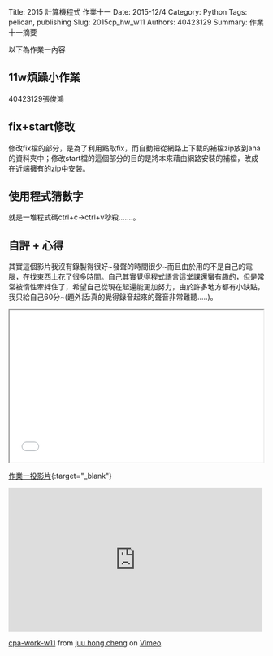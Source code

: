 Title: 2015 計算機程式 作業十一
Date: 2015-12/4
Category: Python
Tags: pelican, publishing
Slug: 2015cp_hw_w11
Authors: 40423129
Summary: 作業十一摘要

以下為作業一內容

<section>
    <h1>11w煩躁小作業</h1>
    <p>40423129張俊鴻</p>		
</section>
	
<section id="hw-task-one">
    <h1>fix+start修改</h1>
    <p>修改fix檔的部分，是為了利用點取fix，而自動把從網路上下載的補檔zip放到ana的資料夾中；修改start檔的這個部分的目的是將本來藉由網路安裝的補檔，改成在近端擁有的zip中安裝。</p>
</section>
			
<section>
    <h1>使用程式猜數字</h1>
    <p>就是一堆程式碼ctrl+c->ctrl+v秒殺.......。</p>
</section>

<section>
    <h1>自評 + 心得</h1>
     <p>其實這個影片我沒有錄製得很好~發聲的時間很少~而且由於用的不是自己的電腦，在找東西上花了很多時間。自己其實覺得程式語言這堂課還蠻有趣的，但是常常被惰性牽絆住了，希望自己從現在起還能更加努力，由於許多地方都有小缺點，我只給自己60分~(題外話:真的覺得錄音起來的聲音非常難聽.....)。</p>
</section>
				
</div>
</div>
<script src="lib/js/head.min.js"></script>
<script src="js/reveal.min.js"></script>
<script>
    // 啟動 Reveal.
    Reveal.initialize({
    });
</script>



<iframe src="40423129_cp_w11_p.html" width="500" height="300"></iframe>

[作業一投影片](40423129_cp_w11_p.html){:target="_blank"}


<iframe src="https://player.vimeo.com/video/147768114" width="500" height="283" frameborder="0" webkitallowfullscreen mozallowfullscreen allowfullscreen></iframe> <p><a href="https://vimeo.com/147768114">cpa-work-w11</a> from <a href="https://vimeo.com/user46455588">juu hong cheng</a> on <a href="https://vimeo.com">Vimeo</a>.</p>

